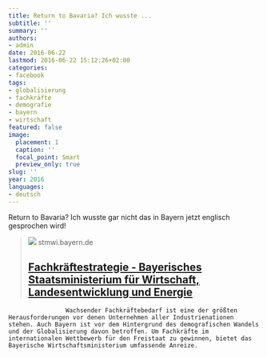 ```yaml
---
title: Return to Bavaria? Ich wusste ...
subtitle: ''
summary: ''
authors:
- admin
date: 2016-06-22
lastmod: 2016-06-22 15:12:26+02:00
categories:
- facebook
tags:
- globalisierung
- fachkräfte
- demografie
- bayern
- wirtschaft
featured: false
image:
  placement: 1
  caption: ''
  focal_point: Smart
  preview_only: true
slug: ''
year: 2016
languages:
- deutsch
---
```


Return to Bavaria? Ich wusste gar nicht das in Bayern jetzt englisch gesprochen wird!
> [![](https://www.stmwi.bayern.de/typo3conf/ext/snm_init/Resources/Public/Images/StMWi_SocialMediaDefault_1200x627px.jpg)](http://www.work-in-bavaria.de/arbeitnehmer/arbeiten/return-to-bavaria/)
> stmwi.bayern.de
> ## [Fachkräftestrategie - Bayerisches Staatsministerium für Wirtschaft, Landesentwicklung und Energie](http://www.work-in-bavaria.de/arbeitnehmer/arbeiten/return-to-bavaria/)
>
>
                    Wachsender Fachkräftebedarf ist eine der größten Herausforderungen vor denen Unternehmen aller Industrienationen stehen. Auch Bayern ist vor dem Hintergrund des demografischen Wandels und der Globalisierung davon betroffen. Um Fachkräfte im internationalen Wettbewerb für den Freistaat zu gewinnen, bietet das Bayerische Wirtschaftsministerium umfassende Anreize.